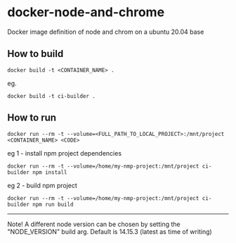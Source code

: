 # docker-node-and-chrome
Docker image definition of node and chrom on a ubuntu 20.04 base

## How to build
```
docker build -t <CONTAINER_NAME> .
```

eg.
```
docker build -t ci-builder .
```

## How to run
```
docker run --rm -t --volume=<FULL_PATH_TO_LOCAL_PROJECT>:/mnt/project <CONTAINER_NAME> <CODE>
```

eg 1 - install npm project dependencies
```
docker run --rm -t --volume=/home/my-nmp-project:/mnt/project ci-builder npm install
```

eg 2 - build npm project
```
docker run --rm -t --volume=/home/my-nmp-project:/mnt/project ci-builder npm run build
```

---

Note!
A different node version can be chosen by setting the "NODE_VERSION" build arg. Default is 14.15.3 (latest as time of writing)
